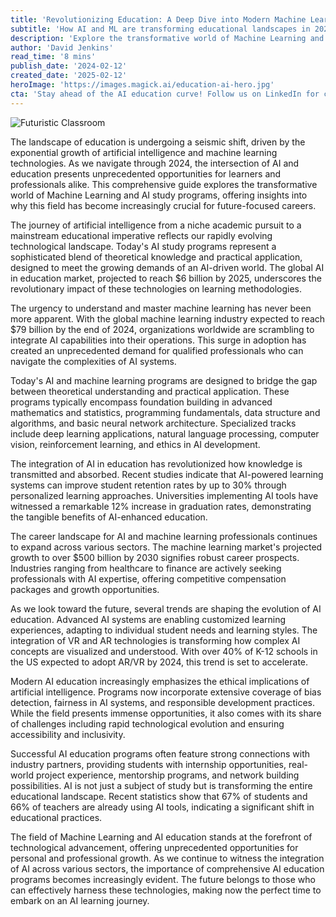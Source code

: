 ```yaml
---
title: 'Revolutionizing Education: A Deep Dive into Modern Machine Learning and AI Study Programs'
subtitle: 'How AI and ML are transforming educational landscapes in 2024'
description: 'Explore the transformative world of Machine Learning and AI study programs in 2024, as the global AI education market approaches $6 billion. Learn how these technologies are revolutionizing learning methodologies, creating new career opportunities, and shaping the future of education through personalized learning paths and emerging technologies.'
author: 'David Jenkins'
read_time: '8 mins'
publish_date: '2024-02-12'
created_date: '2025-02-12'
heroImage: 'https://images.magick.ai/education-ai-hero.jpg'
cta: 'Stay ahead of the AI education curve! Follow us on LinkedIn for cutting-edge insights into AI and machine learning developments that are reshaping the future of education.'
---
```


![Futuristic Classroom](https://i.magick.ai/PIXE/1739378853972_magick_img.webp)

The landscape of education is undergoing a seismic shift, driven by the exponential growth of artificial intelligence and machine learning technologies. As we navigate through 2024, the intersection of AI and education presents unprecedented opportunities for learners and professionals alike. This comprehensive guide explores the transformative world of Machine Learning and AI study programs, offering insights into why this field has become increasingly crucial for future-focused careers.

The journey of artificial intelligence from a niche academic pursuit to a mainstream educational imperative reflects our rapidly evolving technological landscape. Today's AI study programs represent a sophisticated blend of theoretical knowledge and practical application, designed to meet the growing demands of an AI-driven world. The global AI in education market, projected to reach $6 billion by 2025, underscores the revolutionary impact of these technologies on learning methodologies.

The urgency to understand and master machine learning has never been more apparent. With the global machine learning industry expected to reach $79 billion by the end of 2024, organizations worldwide are scrambling to integrate AI capabilities into their operations. This surge in adoption has created an unprecedented demand for qualified professionals who can navigate the complexities of AI systems.

Today's AI and machine learning programs are designed to bridge the gap between theoretical understanding and practical application. These programs typically encompass foundation building in advanced mathematics and statistics, programming fundamentals, data structure and algorithms, and basic neural network architecture. Specialized tracks include deep learning applications, natural language processing, computer vision, reinforcement learning, and ethics in AI development.

The integration of AI in education has revolutionized how knowledge is transmitted and absorbed. Recent studies indicate that AI-powered learning systems can improve student retention rates by up to 30% through personalized learning approaches. Universities implementing AI tools have witnessed a remarkable 12% increase in graduation rates, demonstrating the tangible benefits of AI-enhanced education.

The career landscape for AI and machine learning professionals continues to expand across various sectors. The machine learning market's projected growth to over $500 billion by 2030 signifies robust career prospects. Industries ranging from healthcare to finance are actively seeking professionals with AI expertise, offering competitive compensation packages and growth opportunities.

As we look toward the future, several trends are shaping the evolution of AI education. Advanced AI systems are enabling customized learning experiences, adapting to individual student needs and learning styles. The integration of VR and AR technologies is transforming how complex AI concepts are visualized and understood. With over 40% of K-12 schools in the US expected to adopt AR/VR by 2024, this trend is set to accelerate.

Modern AI education increasingly emphasizes the ethical implications of artificial intelligence. Programs now incorporate extensive coverage of bias detection, fairness in AI systems, and responsible development practices. While the field presents immense opportunities, it also comes with its share of challenges including rapid technological evolution and ensuring accessibility and inclusivity.

Successful AI education programs often feature strong connections with industry partners, providing students with internship opportunities, real-world project experience, mentorship programs, and network building possibilities. AI is not just a subject of study but is transforming the entire educational landscape. Recent statistics show that 67% of students and 66% of teachers are already using AI tools, indicating a significant shift in educational practices.

The field of Machine Learning and AI education stands at the forefront of technological advancement, offering unprecedented opportunities for personal and professional growth. As we continue to witness the integration of AI across various sectors, the importance of comprehensive AI education programs becomes increasingly evident. The future belongs to those who can effectively harness these technologies, making now the perfect time to embark on an AI learning journey.